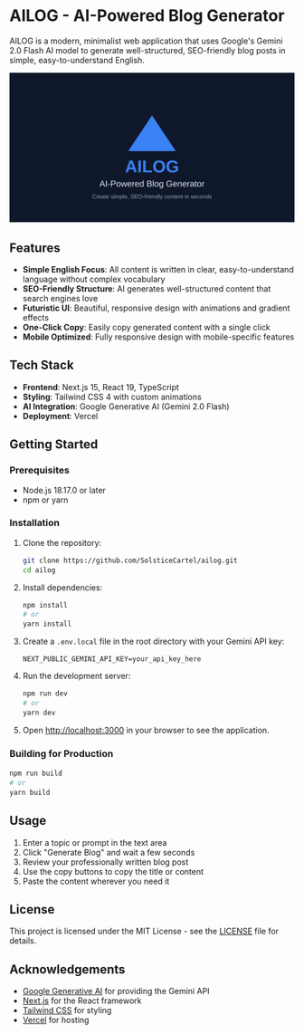 # AILOG - AI-Powered Blog Generator

AILOG is a modern, minimalist web application that uses Google's Gemini 2.0 Flash AI model to generate well-structured, SEO-friendly blog posts in simple, easy-to-understand English.

![AILOG Screenshot](public/og-image.svg)

## Features

- **Simple English Focus**: All content is written in clear, easy-to-understand language without complex vocabulary
- **SEO-Friendly Structure**: AI generates well-structured content that search engines love
- **Futuristic UI**: Beautiful, responsive design with animations and gradient effects
- **One-Click Copy**: Easily copy generated content with a single click
- **Mobile Optimized**: Fully responsive design with mobile-specific features

## Tech Stack

- **Frontend**: Next.js 15, React 19, TypeScript
- **Styling**: Tailwind CSS 4 with custom animations
- **AI Integration**: Google Generative AI (Gemini 2.0 Flash)
- **Deployment**: Vercel

## Getting Started

### Prerequisites

- Node.js 18.17.0 or later
- npm or yarn

### Installation

1. Clone the repository:
   ```bash
   git clone https://github.com/SolsticeCartel/ailog.git
   cd ailog
   ```

2. Install dependencies:
   ```bash
   npm install
   # or
   yarn install
   ```

3. Create a `.env.local` file in the root directory with your Gemini API key:
   ```
   NEXT_PUBLIC_GEMINI_API_KEY=your_api_key_here
   ```

4. Run the development server:
   ```bash
   npm run dev
   # or
   yarn dev
   ```

5. Open [http://localhost:3000](http://localhost:3000) in your browser to see the application.

### Building for Production

```bash
npm run build
# or
yarn build
```

## Usage

1. Enter a topic or prompt in the text area
2. Click "Generate Blog" and wait a few seconds
3. Review your professionally written blog post
4. Use the copy buttons to copy the title or content
5. Paste the content wherever you need it

## License

This project is licensed under the MIT License - see the [LICENSE](LICENSE) file for details.

## Acknowledgements

- [Google Generative AI](https://ai.google.dev/) for providing the Gemini API
- [Next.js](https://nextjs.org/) for the React framework
- [Tailwind CSS](https://tailwindcss.com/) for styling
- [Vercel](https://vercel.com/) for hosting 